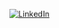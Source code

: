 [![LinkedIn][linkedin-shield]][linkedin-url]

[linkedin-shield]: https://www.svgrepo.com/show/157006/linkedin.svg
[linkedin-url]: https://www.linkedin.com/in/mohammed-abuhanifa-4611b515b/
